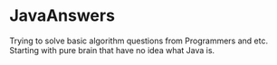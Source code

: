 # JavaAnswers
Trying to solve basic algorithm questions from Programmers and etc. Starting with pure brain that have no idea what Java is.
